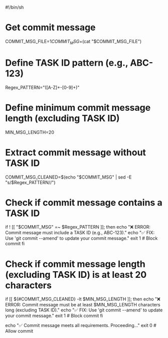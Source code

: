 #!/bin/sh

# Get commit message
COMMIT_MSG_FILE=$1
COMMIT_MSG=$(cat "$COMMIT_MSG_FILE")

# Define TASK ID pattern (e.g., ABC-123)
Regex_PATTERN="([A-Z]+-[0-9]+)"

# Define minimum commit message length (excluding TASK ID)
MIN_MSG_LENGTH=20

# Extract commit message without TASK ID
COMMIT_MSG_CLEANED=$(echo "$COMMIT_MSG" | sed -E "s/$Regex_PATTERN//")

# Check if commit message contains a TASK ID
if ! [[ "$COMMIT_MSG" =~ $Regex_PATTERN ]]; then
    echo "❌ ERROR: Commit message must include a TASK ID (e.g., ABC-123)."
    echo "✅ FIX: Use 'git commit --amend' to update your commit message."
    exit 1  # Block commit
fi

# Check if commit message length (excluding TASK ID) is at least 20 characters
if [[ ${#COMMIT_MSG_CLEANED} -lt $MIN_MSG_LENGTH ]]; then
    echo "❌ ERROR: Commit message must be at least $MIN_MSG_LENGTH characters long (excluding TASK ID)."
    echo "✅ FIX: Use 'git commit --amend' to update your commit message."
    exit 1  # Block commit
fi

echo "✅ Commit message meets all requirements. Proceeding..."
exit 0  # Allow commit
